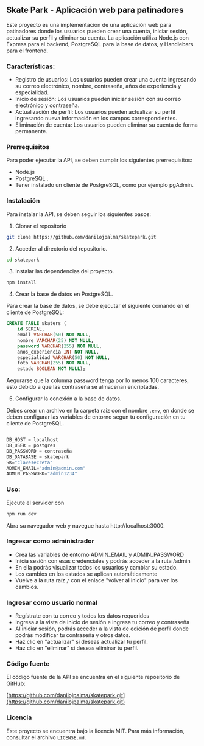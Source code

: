 ## Skate Park - Aplicación web para patinadores

Este proyecto es una implementación de una aplicación web para patinadores donde los usuarios pueden crear una cuenta, iniciar sesión, actualizar su perfil y eliminar su cuenta. La aplicación utiliza Node.js con Express para el backend, PostgreSQL para la base de datos, y Handlebars para el frontend.

### Características:

- Registro de usuarios: Los usuarios pueden crear una cuenta ingresando su correo electrónico, nombre, contraseña, años de experiencia y especialidad.
- Inicio de sesión: Los usuarios pueden iniciar sesión con su correo electrónico y contraseña.
- Actualización de perfil: Los usuarios pueden actualizar su perfil ingresando nueva información en los campos correspondientes.
- Eliminación de cuenta: Los usuarios pueden eliminar su cuenta de forma permanente.



### Prerrequisitos

Para poder ejecutar la API, se deben cumplir los siguientes prerrequisitos:

- Node.js 
- PostgreSQL .
- Tener instalado un cliente de PostgreSQL, como por ejemplo pgAdmin.


### Instalación

Para instalar la API, se deben seguir los siguientes pasos:

1. Clonar el repositorio
```bash
git clone https://github.com/danilojpalma/skatepark.git
```
2. Acceder al directorio del repositorio.
```bash
cd skatepark
```
3. Instalar las dependencias del proyecto.
```bash
npm install
```
4. Crear la base de datos en PostgreSQL.

Para crear la base de datos, se debe ejecutar el siguiente comando en el cliente de PostgreSQL:
```sql
CREATE TABLE skaters (
    id SERIAL, 
    email VARCHAR(50) NOT NULL, 
    nombre VARCHAR(25) NOT NULL, 
    password VARCHAR(255) NOT NULL, 
    anos_experiencia INT NOT NULL, 
    especialidad VARCHAR(50) NOT NULL, 
    foto VARCHAR(255) NOT NULL, 
    estado BOOLEAN NOT NULL);
```
Aegurarse que la columna password tenga por lo menos 100 caracteres, esto debido a que las contraseña se almacenan encriptadas.

5. Configurar la conexión a la base de datos.

Debes crear un archivo en la carpeta raiz con el nombre `.env`, en donde se deben configurar las variables de entorno segun tu configuración en tu cliente de PostgreSQL.
```javascript

DB_HOST = localhost
DB_USER = postgres
DB_PASSWORD = contraseña
DB_DATABASE = skatepark
SK="clavesecreta"
ADMIN_EMAIL="admin@admin.com"
ADMIN_PASSWORD="admin1234"
```
### Uso:

Ejecute el servidor con

```bash
npm run dev
```

Abra su navegador web y navegue hasta http://localhost:3000.

### Ingresar como administrador

- Crea las variables de entorno ADMIN_EMAIL y ADMIN_PASSWORD
- Inicia sesión con esas credenciales y podrás acceder a la ruta /admin
- En ella podrás visualizar todos los usuarios y cambiar su estado.
- Los cambios en los estados se aplican automáticamente
- Vuelve a la ruta raíz `/` con el enlace "volver al inicio" para ver los cambios.

### Ingresar como usuario normal

- Regístrate con tu correo y todos los datos requeridos
- Ingresa a la vista de inicio de sesión e ingresa tu correo y contraseña
- Al iniciar sesión, podrás acceder a la vista de edición de perfil donde podrás modificar tu contraseña y otros datos.
- Haz clic en "actualizar" si deseas actualizar tu perfil.
- Haz clic en "eliminar" si deseas eliminar tu perfil.


### Código fuente

El código fuente de la API se encuentra en el siguiente repositorio de GitHub:

[https://github.com/danilojpalma/skatepark.git](https://github.com/danilojpalma/skatepark.git)


### Licencia

Este proyecto se encuentra bajo la licencia MIT. Para más información, consultar el archivo `LICENSE.md`.